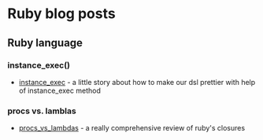# Ruby blog posts
## Ruby language
### instance_exec()
* [instance_exec] - a little story about how to make our dsl prettier with help of instance_exec method 


### procs vs. lamblas
* [procs_vs_lambdas] - a really comprehensive review of ruby's closures 


[instance_exec]:https://mikeyhogarth.wordpress.com/2015/05/15/rubys-instance_exec-method
[procs_vs_lambdas]:https://blog.newrelic.com/2015/04/30/weird-ruby-part-4-code-pods/?utm_source=rubyweekly&utm_medium=email

